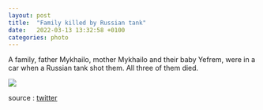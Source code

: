 ```yaml
---
layout: post
title:  "Family killed by Russian tank"
date:   2022-03-13 13:32:58 +0100
categories: photo
---
```


A family, father Mykhailo, mother Mykhailo and their baby Yefrem, were in a car when a Russian tank shot them. All three of them died.

<img src="{{ site.baseurl }}/assets/images/5/FNuRXNUXsAMFVQ7.jpeg">

source : <a href="https://twitter.com/mompontet/status/1502954733425811458?s=20&t=Takcjf0vKj3eUlOPZkLCrA">twitter</a>
